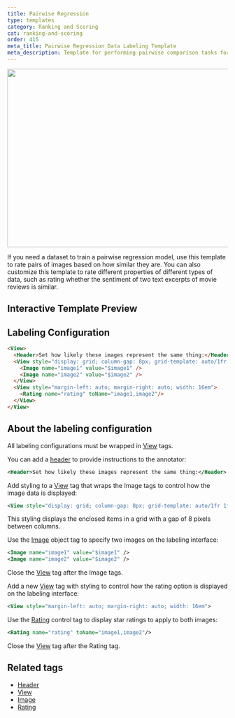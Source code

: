 ```yaml
---
title: Pairwise Regression
type: templates
category: Ranking and Scoring
cat: ranking-and-scoring
order: 415
meta_title: Pairwise Regression Data Labeling Template
meta_description: Template for performing pairwise comparison tasks for regression models with Label Studio for your machine learning and data science projects.
---
```


<img src="/images/templates/pairwise-regression.png" alt="" class="gif-border" width="552px" height="408px" />

If you need a dataset to train a pairwise regression model, use this template to rate pairs of images based on how similar they are. You can also customize this template to rate different properties of different types of data, such as rating whether the sentiment of two text excerpts of movie reviews is similar. 

## Interactive Template Preview

<div id="main-preview"></div>

## Labeling Configuration

```html
<View>
  <Header>Set how likely these images represent the same thing:</Header>
  <View style="display: grid; column-gap: 8px; grid-template: auto/1fr 1fr">
  	<Image name="image1" value="$image1" />
    <Image name="image2" value="$image2" />
  </View>
  <View style="margin-left: auto; margin-right: auto; width: 16em">
    <Rating name="rating" toName="image1,image2"/>
  </View>
</View>
```

## About the labeling configuration

All labeling configurations must be wrapped in [View](/tags/view.html) tags.

You can add a [header](/tags/header.html) to provide instructions to the annotator:
```xml
<Header>Set how likely these images represent the same thing:</Header>
```

Add styling to a [View](/tags/view.html) tag that wraps the Image tags to control how the image data is displayed:
```xml
<View style="display: grid; column-gap: 8px; grid-template: auto/1fr 1fr">
```
This styling displays the enclosed items in a grid with a gap of 8 pixels between columns.

Use the [Image](/tags/image.html) object tag to specify two images on the labeling interface:
```xml
<Image name="image1" value="$image1" />
<Image name="image2" value="$image2" />
```
Close the [View](/tags/view.html) tag after the Image tags. 

Add a new [View](/tags/view.html) tag with styling to control how the rating option is displayed on the labeling interface:
```xml
<View style="margin-left: auto; margin-right: auto; width: 16em">
```

Use the [Rating](/tags/rating.html) control tag to display star ratings to apply to both images:
```xml
<Rating name="rating" toName="image1,image2"/>
```
Close the [View](/tags/view.html) tag after the Rating tag.

## Related tags

- [Header](/tags/header.html)
- [View](/tags/view.html)
- [Image](/tags/image.html)
- [Rating](/tags/rating.html)
